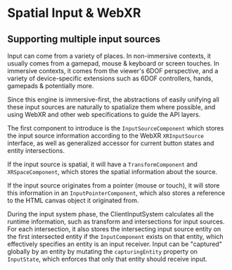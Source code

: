 # Spatial Input & WebXR

## Supporting multiple input sources

Input can come from a variety of places. In non-immersive contexts, it usually comes from a gamepad, mouse & keyboard or screen touches. In immersive contexts, it comes from the viewer's 6DOF perspective, and a variety of device-specific extensions such as 6DOF controllers, hands, gamepads & potentially more.

Since this engine is immersive-first, the abstractions of easily unifying all these input sources are naturally to spatialize them where possible, and using WebXR and other web specifications to guide the API layers.

The first component to introduce is the `InputSourceComponent` which stores the input source information according to the WebXR `XRInputSource` interface, as well as generalized accessor for current button states and entity intersections.

If the input source is spatial, it will have a `TransformComponent` and `XRSpaceComponent`, which stores the spatial information about the source.

If the input source originates from a pointer (mouse or touch), it will store this information in an `InputPointerComponent`, which also stores a reference to the HTML canvas object it originated from.

During the input system phase, the ClientInputSystem calculates all the runtime information, such as transform and intersections for input sources. For each intersection, it also stores the intersecting input source entity on the first intersected entity if the `InputComponent` exists on that entity, which effectively specifies an entity is an input receiver. Input can be "captured" globally by an entity by mutating the `capturingEntity` property on `InputState`, which enforces that only that entity should receive input.